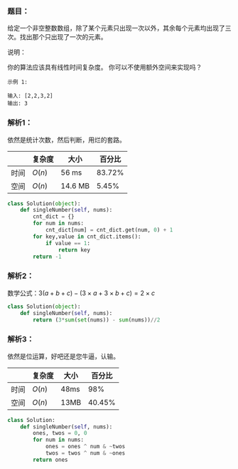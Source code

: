 ### 题目：
给定一个非空整数数组，除了某个元素只出现一次以外，其余每个元素均出现了三次。找出那个只出现了一次的元素。

说明：

你的算法应该具有线性时间复杂度。 你可以不使用额外空间来实现吗？
```
示例 1:

输入: [2,2,3,2]
输出: 3
```

### 解析1：
依然是统计次数，然后判断，用烂的套路。

|  |复杂度|大小|百分比|
|--|--|--|--|
|时间|$O(n)$|56 ms|83.72%|
|空间|$O(n)$|14.6 MB|5.45%|


```python
class Solution(object):
    def singleNumber(self, nums):
        cnt_dict = {}
        for num in nums:
            cnt_dict[num] = cnt_dict.get(num, 0) + 1
        for key,value in cnt_dict.items():
            if value == 1:
                return key
        return -1
```

### 解析2：
数学公式：$3(a+b+c) - (3×a + 3×b + c) = 2×c$

```python
class Solution(object):
    def singleNumber(self, nums):
        return (3*sum(set(nums)) - sum(nums))//2
```

### 解析3：
依然是位运算，好吧还是您牛逼，认输。

|  |复杂度|大小|百分比|
|--|--|--|--|
|时间|$O(n)$|48ms|98%|
|空间|$O(n)$|13MB|40.45%|

```python
class Solution:
    def singleNumber(self, nums):
        ones, twos = 0, 0
        for num in nums:
            ones = ones ^ num & ~twos
            twos = twos ^ num & ~ones
        return ones
```